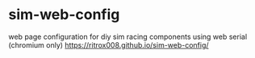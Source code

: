 # sim-web-config
web page configuration for diy sim racing components using web serial (chromium only)
https://ritrox008.github.io/sim-web-config/
